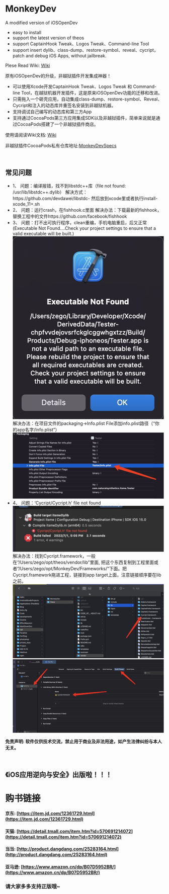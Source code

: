 # MonkeyDev

A modified version of iOSOpenDev

* easy to install
* support the latest version of theos
* support CaptainHook Tweak、Logos Tweak、Command-line Tool
* support insert dylib、class-dump、restore-symbol、reveal、cycript，patch and debug iOS Apps, without jailbreak.

Plese Read Wiki: [Wiki](https://github.com/AloneMonkey/MonkeyDev/wiki)





原有iOSOpenDev的升级，非越狱插件开发集成神器！

* 可以使用Xcode开发CaptainHook Tweak、Logos Tweak 和 Command-line Tool，在越狱机器开发插件，这是原来iOSOpenDev功能的迁移和改进。
* 只需拖入一个砸壳应用，自动集成class-dump、restore-symbol、Reveal、Cycript和注入的动态库并重签名安装到非越狱机器。
* 支持调试自己编写的动态库和第三方App
* 支持通过CocoaPods第三方应用集成SDK以及非越狱插件，简单来说就是通过CocoaPods搭建了一个非越狱插件商店。

使用请阅读Wiki文档: [Wiki](https://github.com/AloneMonkey/MonkeyDev/wiki)


非越狱插件CocoaPods私有仓库地址:[MonkeyDevSpecs](https://github.com/AloneMonkey/MonkeyDevSpecs)



<br>
<h2>常见问题</h2>
<ul>
<li>
1、
问题：编译报错，找不到libstdc++库（file not found: /usr/lib/libstdc++.dylib）
解决方式：https://github.com/devdawei/libstdc- 然后放到xcode里或者执行install-xcode_11+.sh
</li>
<li>
2、
问题：运行crash，在fishhook.c里面
解决办法：下载最新的fishhook，替换工程中的文件https://github.com/facebook/fishhook
</li>
<li>
3、
问题：打不出可执行程序，clean重编，手机电脑重启，后又正常(Executable Not Found....Check your project settings to ensure that a valid executable will be built.) <img src="./doc/img/ExecutableNotFound.jpg" />
解决办法：在项目文件的packaging->Info.plist File添加info.plist路径（“你的app名字/Info.plist”） <img src="./doc/img/ExecutableNotFoundFixDemo.jpg" />
</li>
<li>
4、
问题：‘Cycript/Cycript.h’ file not found
<img src="./doc/img/CycriptFileNotFound.jpg" />
解决办法：找到Cycript.framework，一般在”/Users/zego/opt/theos/vendor/lib”里面, 把这个东西复制到工程里面或者”/Users/zego/opt/MonkeyDev/Frameworks/“下面。把Cycript.framework拖进工程，链接到app target上面，注意链接顺序要在lib之前。
<img src="./doc/img/CycriptFileNotFoundFixDemo1.jpg" />
<img src="./doc/img/CycriptFileNotFoundFixDemo2.jpg" />
</li>
</ul>




**免责声明: 软件仅供技术交流，禁止用于商业及非法用途，如产生法律纠纷与本人无关。**

<br>

<h2>《iOS应用逆向与安全》出版啦！！！</h2>

# 购书链接

#### 京东: [https://item.jd.com/12361729.html](https://item.jd.com/12361729.html)

#### 天猫: [https://detail.tmall.com/item.htm?id=570691214072](https://detail.tmall.com/item.htm?id=570691214072)

#### 当当: [http://product.dangdang.com/25283164.html](http://product.dangdang.com/25283164.html)

#### 亚马逊: [https://www.amazon.cn/dp/B07D5952BR/](https://www.amazon.cn/dp/B07D5952BR/)

<h3>请大家多多支持正版哦~</h3>
